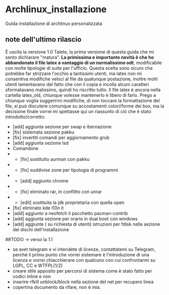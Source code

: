 # Archlinux_installazione
Guida installazione di archlinux personalizzata

## note dell'ultimo rilascio
È uscita la versione 1.0 Talete, la prima versione di questa guida che mi sento dichiarare "matura".
__La primissima e importante novità è che ho abbandonato il file latex a vantaggio di un normalissimo odt__, modificabile con molte tipologie di suite per l'ufficio. Questa scelta sono sicuro che potrebbe far strizzare l'occhio a tantissimi utenti, ma latex non mi consentiva modifiche veloci al file da qualunque postazione, inoltre molti utenti lamentavano del fatto che con il copia e incolla alcuni caratteri sformatavano malissimo, quindi ho riscritto tutto. 
Il file latex è ancora nella cartella latex_old, chiunque volesse mantenerlo è libero di farlo. 
Prego a chiunque voglia suggerirmi modifiche, di non toccare la formattazione del file, si può discutere comunque su accostamenti colori/forme dei box, ma la decisione finale vorrei mi spettasse
qui un riassunto di ciò che è stato introdotto/corretto:

* [add] aggiunta sezione per swap e ibernazione
* [fix] sistemata sezione pakku
* [fix] invertiti comandi per aggiornamento grub
* [add] aggiunta sezione lsd
* Comandone 
* * [fix] sostituito aurman con pakku
* * [fix] suddivise zone per tipologia di programmi
* * [add] aggiunto chrome
* * [fix] eliminato rar, in conflitto con unrar
* * [edit] sostituita la jdk proprietaria con quella open
* [fix] eliminato kde l10n it
* [add] aggiunto a neofetch il pacchetto pacman-contrib
* [add] aggiunta sezione per orario in dual boot con windows
* [add] aggiunte ( su richiesta di utenti) istruzioni per fdisk nella sezione dei dischi dell'installazione

##TODO -> verso la 1.1
* se avet telegram e vi intendete di licenze, contattatemi su Telegram, perchè il primo punto che vorrei sistemare è l'introduzione di una licenza e vorrei chiacchierare con qualcuno con cui confrontarmi su LGPL, CC e WTFPL(1/2)
* creare stile apposito per percorsi di sistema come è stato fatto per codici inline e non
* inserire rfkill unblock/block nella sezione del net per recupero linea
* copertina documento da rifare, non è mia.
